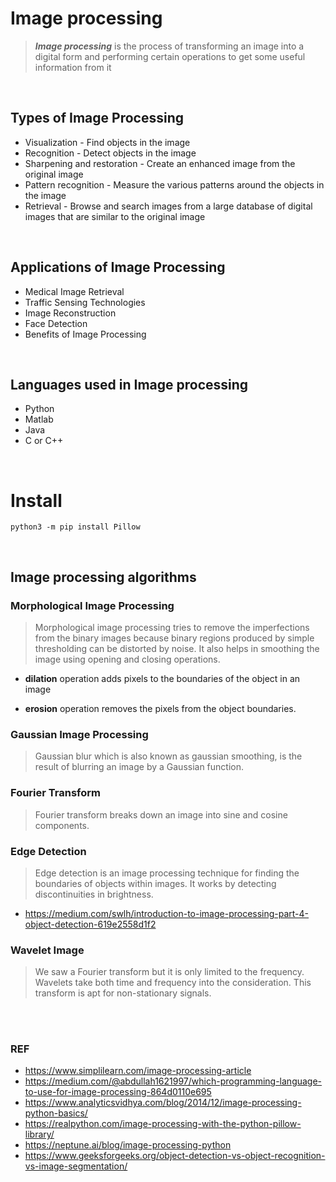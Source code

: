 # Image processing

> ***Image processing*** is the process of transforming an image into a digital form and performing certain operations to get some useful information from it

<br />

## Types of Image Processing

- Visualization - Find objects in the image
- Recognition - Detect objects in the image
- Sharpening and restoration - Create an enhanced image from the original image
- Pattern recognition - Measure the various patterns around the objects in the image
- Retrieval - Browse and search images from a large database of digital images that are similar to the original image

<br />

## Applications of Image Processing

- Medical Image Retrieval
- Traffic Sensing Technologies
- Image Reconstruction
- Face Detection
- Benefits of Image Processing

<br />

## Languages used in Image processing

- Python
- Matlab
- Java
- C or C++

<br />

# Install
```
python3 -m pip install Pillow
```

<br />

## Image processing algorithms

### Morphological Image Processing
> Morphological image processing tries to remove the imperfections from the binary images because binary regions produced by simple thresholding can be distorted by noise. It also helps in smoothing the image using opening and closing operations.

- **dilation** operation adds pixels to the boundaries of the object in an image

- **erosion** operation removes the pixels from the object boundaries. 


### Gaussian Image Processing
> Gaussian blur which is also known as gaussian smoothing, is the result of blurring an image by a Gaussian function.


### Fourier Transform
> Fourier transform breaks down an image into sine and cosine components. 

### Edge Detection
> Edge detection is an image processing technique for finding the boundaries of objects within images. It works by detecting discontinuities in brightness.

- https://medium.com/swlh/introduction-to-image-processing-part-4-object-detection-619e2558d1f2


### Wavelet Image
> We saw a Fourier transform but it is only limited to the frequency. Wavelets take both time and frequency into the consideration. This transform is apt for non-stationary signals. 

<br />

<br />

### REF
- https://www.simplilearn.com/image-processing-article
- https://medium.com/@abdullah1621997/which-programming-language-to-use-for-image-processing-864d0110e695
- https://www.analyticsvidhya.com/blog/2014/12/image-processing-python-basics/
- https://realpython.com/image-processing-with-the-python-pillow-library/
- https://neptune.ai/blog/image-processing-python
- https://www.geeksforgeeks.org/object-detection-vs-object-recognition-vs-image-segmentation/
